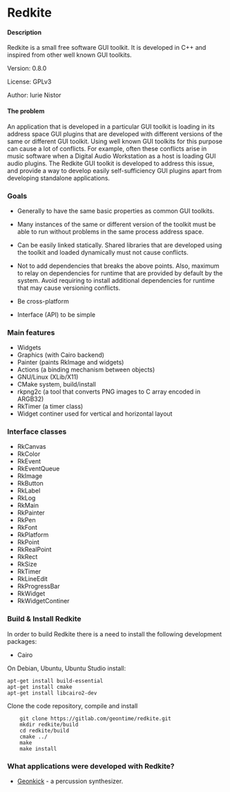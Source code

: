 # Redkite

#### Description

Redkite is a small free software GUI toolkit.
It is developed in C++ and inspired from other
well known GUI toolkits.

Version: 0.8.0

License: GPLv3

Author: Iurie Nistor

#### The problem

An application that is developed in a particular GUI toolkit is loading
in its address space GUI plugins that are developed with different versions
of the same or different GUI toolkit. Using well known GUI toolkits for this
purpose can cause a lot of conflicts. For example, often these conflicts arise
in music software when a Digital Audio Workstation as a host is loading GUI
audio plugins. The Redkite GUI toolkit is developed to address
this issue, and provide a way to develop easily self-sufficiency
GUI plugins apart from developing standalone applications.

### Goals

 * Generally to have the same basic properties as common GUI toolkits.

 * Many instances of the same or different version of the toolkit must be able
   to run without problems in the same process address space.

 * Can be easily linked statically. Shared libraries that are developed
   using the toolkit and loaded dynamically must not cause conflicts.

 * Not to add dependencies that breaks the above points. Also, maximum
   to relay on dependencies for runtime that are provided by default
   by the system. Avoid requiring to install additional dependencies
   for runtime that may cause versioning conflicts.

 * Be cross-platform

 * Interface (API) to be simple

### Main features

* Widgets
* Graphics (with Cairo backend)
* Painter (paints RkImage and widgets)
* Actions (a binding mechanism between objects)
* GNU/Linux (XLib/X11)
* CMake system, build/install
* rkpng2c (a tool that converts PNG images to C array encoded in ARGB32)
* RkTimer (a timer class)
* Widget continer used for vertical and horizontal layout

### Interface classes

* RkCanvas
* RkColor
* RkEvent
* RkEventQueue
* RkImage
* RkButton
* RkLabel
* RkLog
* RkMain
* RkPainter
* RkPen
* RkFont
* RkPlatform
* RkPoint
* RkRealPoint
* RkRect
* RkSize
* RkTimer
* RkLineEdit
* RkProgressBar
* RkWidget
* RkWidgetContiner

### Build & Install Redkite

In order to build Redkite there is a need to install the following development packages:

* Cairo

On Debian, Ubuntu, Ubuntu Studio install:

    apt-get install build-essential
    apt-get install cmake
    apt-get install libcairo2-dev

Clone the code repository, compile and install

        git clone https://gitlab.com/geontime/redkite.git
        mkdir redkite/build
        cd redkite/build
        cmake ../
        make
        make install

### What applications were developed with Redkite?

* [Geonkick](https://gitlab.com/geontime/geonkick) - a percussion synthesizer.
